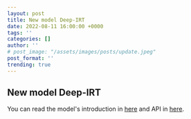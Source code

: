 ```yaml
---
layout: post
title: New model Deep-IRT
date: 2022-08-11 16:00:00 +0000
tags: ''
categories: []
author: ''
# post_image: "/assets/images/posts/update.jpeg"
post_format: ''
trending: true
---
```

## New model Deep-IRT
You can read the model's introduction in [here](https://pykt-toolkit.readthedocs.io/en/latest/models.html#deep-irt) and API in [here](https://pykt-toolkit.readthedocs.io/en/latest/pykt.models.html#module-pykt.models.deep_irt).